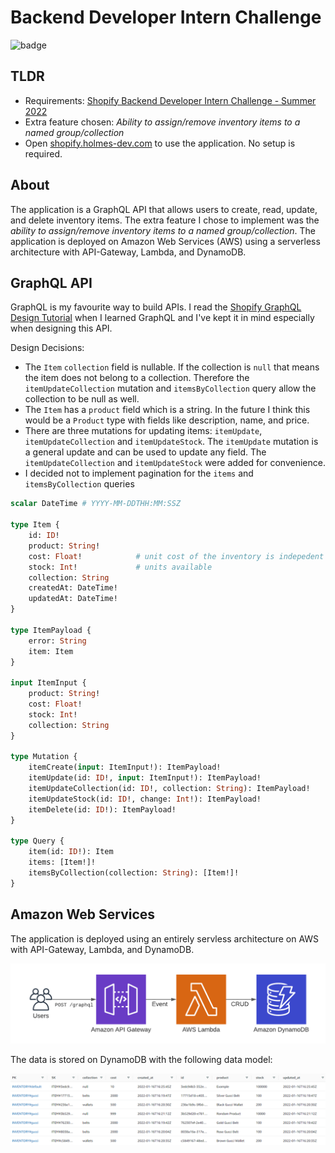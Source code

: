 # Backend Developer Intern Challenge

![badge](https://github.com/danielholmes839/shopify-summer-2022/actions/workflows/actions.yml/badge.svg)

## TLDR

- Requirements: [Shopify Backend Developer Intern Challenge - Summer 2022](https://docs.google.com/document/d/1z9LZ_kZBUbg-O2MhZVVSqTmvDko5IJWHtuFmIu_Xg1A/edit)
- Extra feature chosen: *Ability to assign/remove inventory items to a named group/collection*
- Open [shopify.holmes-dev.com](https://shopify.holmes-dev.com) to use the application. No setup is required.

## About

The application is a GraphQL API that allows users to create, read, update, and delete inventory items. The extra feature I chose to implement was the *ability to assign/remove inventory items to a named group/collection*. The application is deployed on Amazon Web Services (AWS) using a serverless architecture with API-Gateway, Lambda, and DynamoDB. 

## GraphQL API 

GraphQL is my favourite way to build APIs. I read the [Shopify GraphQL Design Tutorial](https://github.com/Shopify/graphql-design-tutorial/blob/master/TUTORIAL.md) when I learned GraphQL and I've kept it in mind especially when designing this API.

Design Decisions:

- The `Item` `collection` field is nullable. If the collection is `null` that means the item does not belong to a collection. Therefore the `itemUpdateCollection` mutation and `itemsByCollection` query allow the collection to be null as well.
- The `Item` has a `product` field which is a string. In the future I think this would be a `Product` type with fields like description, name, and price.
- There are three mutations for updating items: `itemUpdate`, `itemUpdateCollection` and `itemUpdateStock`. The `itemUpdate` mutation is a general update and can be used to update any field. The `itemUpdateCollection` and `itemUpdateStock` were added for convenience.
- I decided not to implement pagination for the `items` and `itemsByCollection` queries

```graphql
scalar DateTime # YYYY-MM-DDTHH:MM:SSZ

type Item {
    id: ID!
    product: String!        
    cost: Float!            # unit cost of the inventory is indepedent of cost 
    stock: Int!             # units available
    collection: String
    createdAt: DateTime!
    updatedAt: DateTime!
}

type ItemPayload {
    error: String
    item: Item
}

input ItemInput {
    product: String!
    cost: Float!
    stock: Int!
    collection: String
}

type Mutation {
    itemCreate(input: ItemInput!): ItemPayload!
    itemUpdate(id: ID!, input: ItemInput!): ItemPayload!
    itemUpdateCollection(id: ID!, collection: String): ItemPayload!
    itemUpdateStock(id: ID!, change: Int!): ItemPayload!
    itemDelete(id: ID!): ItemPayload!
}

type Query {
    item(id: ID!): Item 
    items: [Item!]!
    itemsByCollection(collection: String): [Item!]!
}
```

## Amazon Web Services

The application is deployed using an entirely servless architecture on AWS with API-Gateway, Lambda, and DynamoDB.

![architecture](./documentation/screenshots/aws.png)

The data is stored on DynamoDB with the following data model:

![dynamodb](./documentation/screenshots/dynamodb.PNG)
